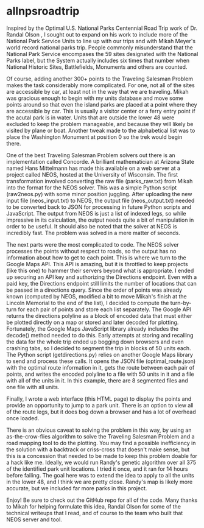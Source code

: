 # allnpsroadtrip
Inspired by the Optimal U.S. National Parks Centennial Road Trip work of Dr. Randal Olson  , I sought out to expand on his work to include more of the National Park Service Units to line up with our trips and with Mikah Meyer's world record national parks trip. People commonly misunderstand that the National Park Service encompases the 59 sites designated with the National Parks label, but the System actually includes six times that number when National Historic Sites, Battlefields, Monuments and others are counted.

Of course, adding another 300+ points to the Traveling Salesman Problem makes the task considerably more complicated. For one, not all of the sites are accessible by car, at least not in the way that we are traveling. Mikah was gracious enough to begin with my units database and move some points around so that even the island parks are placed at a point where they are accessible by car. This is usually a visitor center or a ferry entry point if the acutal park is in water. Units that are outside the lower 48 were excluded to keep the problem manageable, and because they will likely be visited by plane or boat. Another tweak made to the alphabetical list was to place the Washington Monument at position 0 so the trek would begin there.

One of the best Traveling Salesman Problem solvers out there is an implementation called Concorde. A brilliant mathematician at Arizona State named Hans Mittelmann has made this available on a web server at a project called NEOS, hosted at the University of Wisconsin. The first transformation involved converting the raw file (parks_raw.txt) from Mikah into the format for the NEOS solver. This was a simple Python script (raw2neos.py) with some minor position juggling. After uploading the new input file (neos_input.txt) to NEOS, the output file (neos_output.txt) needed to be converted back to JSON for processing in future Python scripts and JavaScript. The output from NEOS is just a list of indexed legs, so while impressive in its calculation, the output needs quite a bit of manipulation in order to be useful. It should also be noted that the solver at NEOS is incredibly fast. The problem was solved in a mere matter of seconds.

The next parts were the most complicated to code. The NEOS solver processes the points without respect to roads, so the output has no information about how to get to each point. This is where we turn to the Google Maps API. This API is amazing, but it is throttled to keep projects (like this one) to hammer their servers beyond what is appropriate. I ended up securing an API key and authorizing the Directions endpoint. Even with a paid key, the Directions endpoint still limits the number of locations that can be passed in a directions query. Since the order of points was already known (computed by NEOS, modified a bit to move Mikah's finish at the Lincoln Memorial to the end of the list), I decided to compute the turn-by-turn for each pair of points and store each list separately. The Google API returns the directions polyline as a block of encoded data that must either be plotted directly on a map or stored and later decoded for plotting. Fortunately, the Google Maps JavaScript library already includes the decode() method needed to do this. Early attempts at storing and recalling the data for the whole trip ended up bogging down browsers and even crashing tabs, so I decided to segment the trip in blocks of 50 units each. The Python script (getdirections.py) relies on another Google Maps library to send and process these calls. It opens the JSON file (optimal_route.json) with the optimal route information in it, gets the route between each pair of points, and writes the encoded polyline to a file with 50 units in it and a file with all of the units in it. In this example, there are 8 segmented files and one file with all units.

Finally, I wrote a web interface (this HTML page) to display the points and provide an opportunity to jump to a park unit. There is an option to view all of the route legs, but it does bog down a browser and has a lot of overhead once loaded.

There is an obvious caveat to solving the problem in this way, by using an as-the-crow-flies algorithm to solve the Traveling Salesman Problem and a road mapping tool to do the plotting. You may find a possible inefficiency in the solution with a backtrack or criss-cross that doesn't make sense, but this is a concession that needed to be made to keep this problem doable for a hack like me. Ideally, we would run Randy's genetic algorithm over all 375 of the identified park unit locations. I tried it once, and it ran for 14 hours before failing. The goal here was to extend the idea to apply to all the units in the lower 48, and I think we are pretty close. Randy's map is likely more accurate, but we included far more parks in this project.

Enjoy! Be sure to check out the GitHub repo for all of the code. Many thanks to Mikah for helping formulate this idea, Randal Olson for some of the technical writeups that I read, and of course to the team who built that NEOS server and tool.